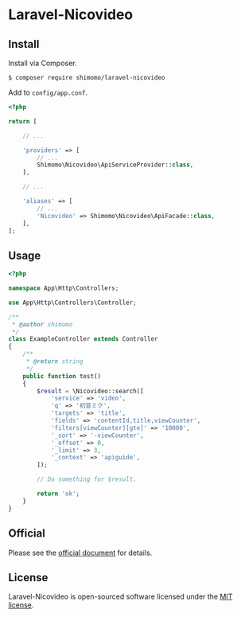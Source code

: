 # Laravel-Nicovideo

## Install
Install via Composer.
```
$ composer require shimomo/laravel-nicovideo
```

Add to ```config/app.conf```.
```php
<?php

return [

    // ...

    'providers' => [
        // ...
        Shimomo\Nicovideo\ApiServiceProvider::class,
    ],

    // ...

    'aliases' => [
        // ...
        'Nicovideo' => Shimomo\Nicovideo\ApiFacade::class,
    ],
];
```

## Usage
```php
<?php

namespace App\Http\Controllers;

use App\Http\Controllers\Controller;

/**
 * @author shimomo
 */
class ExampleController extends Controller
{
    /**
     * @return string
     */
    public function test()
    {
        $result = \Nicovideo::search([
            'service' => 'video',
            'q' => '初音ミク',
            'targets' => 'title',
            'fields' => 'contentId,title,viewCounter',
            'filters[viewCounter][gte]' => '10000',
            '_sort' => '-viewCounter',
            '_offset' => 0,
            '_limit' => 3,
            '_context' => 'apiguide',
        ]);

        // Do something for $result.

        return 'ok';
    }
}
```

## Official
Please see the [official document](http://search.nicovideo.jp/docs/api/search.html) for details.

## License
Laravel-Nicovideo is open-sourced software licensed under the [MIT license](LICENSE).
